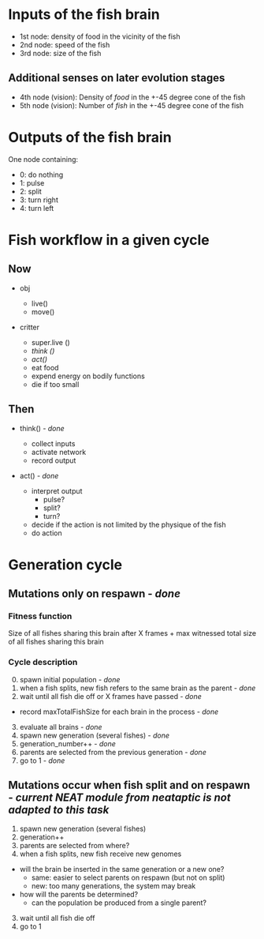 # Inputs of the fish brain
- 1st node: density of food in the vicinity of the fish
- 2nd node: speed of the fish
- 3rd node: size of the fish

## Additional senses on later evolution stages
- 4th node (vision): Density of *food* in the +-45 degree cone of the fish
- 5th node (vision): Number of *fish* in the +-45 degree cone of the fish

# Outputs of the fish brain
One node containing:
- 0: do nothing
- 1: pulse
- 2: split
- 3: turn right
- 4: turn left

# Fish workflow in a given cycle

## Now

- obj
  - live()
  - move() 

- critter
  - super.live ()
  - *think ()*
  - *act()*
  - eat food
  - expend energy on bodily functions
  - die if too small

## Then

- think() - *done*
  - collect inputs
  - activate network
  - record output

- act() - *done*
  - interpret output
    - pulse?
    - split?
    - turn?
  - decide if the action is not limited by the physique of the fish
  - do action

# Generation cycle

## Mutations only on respawn  - *done*

### Fitness function

Size of all fishes sharing this brain after X frames + max witnessed total size of all fishes sharing this brain 

### Cycle description

0. spawn initial population - *done*
1. when a fish splits, new fish refers to the same brain as the parent - *done*
2. wait until all fish die off or X frames have passed  - *done*
  - record maxTotalFishSize for each brain in the process  - *done*
3. evaluate all brains  - *done*
5. spawn new generation (several fishes)  - *done*
  1. generation_number++  - *done*
  2. parents are selected from the previous generation  - *done*
6. go to 1  - *done*

## Mutations occur when fish split and on respawn - *current NEAT module from neataptic is not adapted to this task*

1. spawn new generation (several fishes)
  1. generation++
  2. parents are selected from where?
2. when a fish splits, new fish receive new genomes
  - will the brain be inserted in the same generation or a new one?
    - same: easier to select parents on respawn (but not on split)
    - new: too many generations, the system may break
  - how will the parents be determined?
    - can the population be produced from a single parent?
3. wait until all fish die off
4. go to 1

